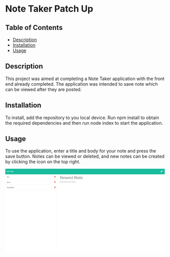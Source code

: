 # Note Taker Patch Up 

## Table of Contents
* [Description](#description)
* [Installation](#installation)
* [Usage](#usage)

## Description
This project was aimed at completing a Note Taker application with the front end already completed. The application was intended to save note which can be viewed after they are posted.

## Installation
To install, add the repository to you local device. Run npm install to obtain the required dependencies and then run node index to start the application.

## Usage
To use the application, enter a title and body for your note and press the save button. Notes can be viewed or deleted, and new notes can be created by clicking the icon on the top right.

![noteTakerThumbnail](./public/assets/noteTakerThumbnail.PNG)
